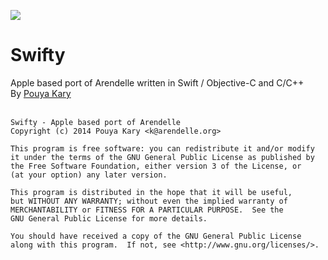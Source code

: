 
![](http://kary.us/GitHubWideImages/Arendelle/Swifty/SwiftyREPL.png)

# Swifty
Apple based port of Arendelle written in Swift / Objective-C and C/C++<br>
By [Pouya Kary](http://kary.us)<br><br>

```
Swifty - Apple based port of Arendelle
Copyright (c) 2014 Pouya Kary <k@arendelle.org>

This program is free software: you can redistribute it and/or modify
it under the terms of the GNU General Public License as published by
the Free Software Foundation, either version 3 of the License, or
(at your option) any later version.

This program is distributed in the hope that it will be useful,
but WITHOUT ANY WARRANTY; without even the implied warranty of
MERCHANTABILITY or FITNESS FOR A PARTICULAR PURPOSE.  See the
GNU General Public License for more details.

You should have received a copy of the GNU General Public License
along with this program.  If not, see <http://www.gnu.org/licenses/>.
```
